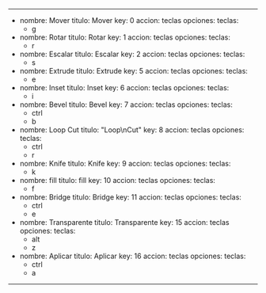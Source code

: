 ---
- nombre: Mover 
  titulo: Mover
  key: 0
  accion: teclas
  opciones:
    teclas:
    - g
- nombre: Rotar 
  titulo: Rotar
  key: 1
  accion: teclas
  opciones:
    teclas:
    - r
- nombre: Escalar 
  titulo: Escalar
  key: 2
  accion: teclas
  opciones:
    teclas:
    - s
- nombre: Extrude 
  titulo: Extrude
  key: 5
  accion: teclas
  opciones:
    teclas:
    - e
- nombre: Inset 
  titulo: Inset
  key: 6
  accion: teclas
  opciones:
    teclas:
    - i
- nombre: Bevel 
  titulo: Bevel
  key: 7
  accion: teclas
  opciones:
    teclas:
    - ctrl
    - b
- nombre: Loop Cut 
  titulo: "Loop\nCut" 
  key: 8
  accion: teclas
  opciones:
    teclas:
    - ctrl
    - r
- nombre: Knife 
  titulo: Knife
  key: 9
  accion: teclas
  opciones:
    teclas:
    - k
- nombre: fill 
  titulo: fill
  key: 10
  accion: teclas
  opciones:
    teclas:
    - f
- nombre: Bridge 
  titulo: Bridge
  key: 11
  accion: teclas
  opciones:
    teclas:
    - ctrl
    - e
- nombre: Transparente 
  titulo: Transparente
  key: 15
  accion: teclas
  opciones:
    teclas:
    - alt
    - z
- nombre: Aplicar 
  titulo: Aplicar
  key: 16
  accion: teclas
  opciones:
    teclas:
    - ctrl
    - a
---